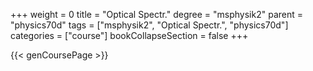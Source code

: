 +++
weight = 0
title = "Optical Spectr."
degree = "msphysik2"
parent = "physics70d"
tags = ["msphysik2", "Optical Spectr.", "physics70d"]
categories = ["course"]
bookCollapseSection = false
+++

{{< genCoursePage >}}
